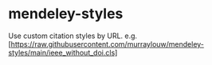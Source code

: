 # mendeley-styles

Use custom citation styles by URL. e.g. 
[https://raw.githubusercontent.com/murraylouw/mendeley-styles/main/ieee_without_doi.cls]
